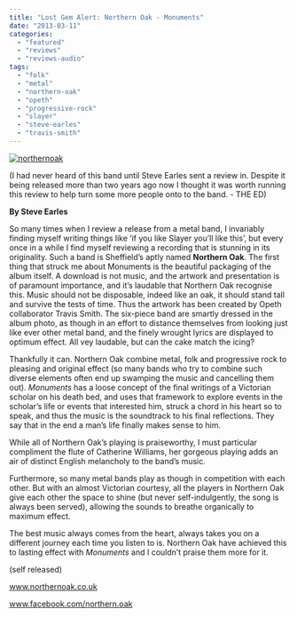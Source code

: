 ```yaml
---
title: "Lost Gem Alert: Northern Oak - Monuments"
date: "2013-03-11"
categories: 
  - "featured"
  - "reviews"
  - "reviews-audio"
tags: 
  - "folk"
  - "metal"
  - "northern-oak"
  - "opeth"
  - "progressive-rock"
  - "slayer"
  - "steve-earles"
  - "travis-smith"
---
```


[![northernoak](http://www.hellbound.ca/wp-content/uploads/2013/03/northernoak.jpg)](http://www.hellbound.ca/wp-content/uploads/2013/03/northernoak.jpg)

(I had never heard of this band until Steve Earles sent a review in. Despite it being released more than two years ago now I thought it was worth running this review to help turn some more people onto to the band. - THE ED)

**By Steve Earles**

So many times when I review a release from a metal band, I invariably finding myself writing things like ‘if you like Slayer you’ll like this’, but every once in a while I find myself reviewing a recording that is stunning in its originality. Such a band is Sheffield’s aptly named **Northern Oak**. The first thing that struck me about Monuments is the beautiful packaging of the album itself. A download is not music, and the artwork and presentation is of paramount importance, and it’s laudable that Northern Oak recognise this. Music should not be disposable, indeed like an oak, it should stand tall and survive the tests of time. Thus the artwork has been created by Opeth collaborator Travis Smith. The six-piece band are smartly dressed in the album photo, as though in an effort to distance themselves from looking just like ever other metal band, and the finely wrought lyrics are displayed to optimum effect. All vey laudable, but can the cake match the icing?

Thankfully it can. Northern Oak combine metal, folk and progressive rock to pleasing and original effect (so many bands who try to combine such diverse elements often end up swamping the music and cancelling them out). _Monuments_ has a loose concept of the final writings of a Victorian scholar on his death bed, and uses that framework to explore events in the scholar’s life or events that interested him, struck a chord in his heart so to speak, and thus the music is the soundtrack to his final reflections. They say that in the end a man’s life finally makes sense to him.

While all of Northern Oak’s playing is praiseworthy, I must particular compliment the flute of Catherine Williams, her gorgeous playing adds an air of distinct English melancholy to the band’s music.

Furthermore, so many metal bands play as though in competition with each other. But with an almost Victorian courtesy, all the players in Northern Oak give each other the space to shine (but never self-indulgently, the song is always been served), allowing the sounds to breathe organically to maximum effect.

The best music always comes from the heart, always takes you on a different journey each time you listen to is. Northern Oak have achieved this to lasting effect with _Monuments_ and I couldn’t praise them more for it.

(self released)

www.northernoak.co.uk

www.facebook.com/northern.oak
